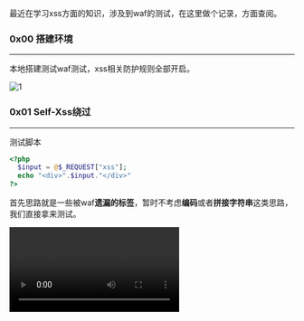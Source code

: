 最近在学习xss方面的知识，涉及到waf的测试，在这里做个记录，方面查阅。

### 0x00 搭建环境
- - -
  本地搭建测试waf测试，xss相关防护规则全部开启。
  
 ![1](https://ws1.sinaimg.cn/large/005DAKuvgy1g1sv90art7j30l10c0myc.jpg)
 
### 0x01 Self-Xss绕过
- - -
  测试脚本
  ```php
  <?php   
    $input = @$_REQUEST["xss"];
    echo "<div>".$input."</div>"
  ?>
  ```
首先思路就是一些被waf**遗漏的标签**，暂时不考虑**编码**或者**拼接字符串**这类思路，我们直接拿来测试。   

<video>标签
`<video src=1 onerror=alert(/xss/)>`

  
  
  
  
  
